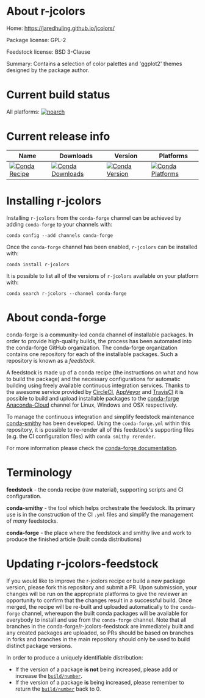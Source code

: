 About r-jcolors
===============

Home: https://jaredhuling.github.io/jcolors/

Package license: GPL-2

Feedstock license: BSD 3-Clause

Summary: Contains a selection of color palettes and 'ggplot2' themes designed by the package author.



Current build status
====================

All platforms:
[![noarch](https://img.shields.io/circleci/project/github/conda-forge/r-jcolors-feedstock/master.svg?label=noarch)](https://circleci.com/gh/conda-forge/r-jcolors-feedstock)

Current release info
====================

| Name | Downloads | Version | Platforms |
| --- | --- | --- | --- |
| [![Conda Recipe](https://img.shields.io/badge/recipe-r--jcolors-green.svg)](https://anaconda.org/conda-forge/r-jcolors) | [![Conda Downloads](https://img.shields.io/conda/dn/conda-forge/r-jcolors.svg)](https://anaconda.org/conda-forge/r-jcolors) | [![Conda Version](https://img.shields.io/conda/vn/conda-forge/r-jcolors.svg)](https://anaconda.org/conda-forge/r-jcolors) | [![Conda Platforms](https://img.shields.io/conda/pn/conda-forge/r-jcolors.svg)](https://anaconda.org/conda-forge/r-jcolors) |

Installing r-jcolors
====================

Installing `r-jcolors` from the `conda-forge` channel can be achieved by adding `conda-forge` to your channels with:

```
conda config --add channels conda-forge
```

Once the `conda-forge` channel has been enabled, `r-jcolors` can be installed with:

```
conda install r-jcolors
```

It is possible to list all of the versions of `r-jcolors` available on your platform with:

```
conda search r-jcolors --channel conda-forge
```


About conda-forge
=================

conda-forge is a community-led conda channel of installable packages.
In order to provide high-quality builds, the process has been automated into the
conda-forge GitHub organization. The conda-forge organization contains one repository
for each of the installable packages. Such a repository is known as a *feedstock*.

A feedstock is made up of a conda recipe (the instructions on what and how to build
the package) and the necessary configurations for automatic building using freely
available continuous integration services. Thanks to the awesome service provided by
[CircleCI](https://circleci.com/), [AppVeyor](https://www.appveyor.com/)
and [TravisCI](https://travis-ci.org/) it is possible to build and upload installable
packages to the [conda-forge](https://anaconda.org/conda-forge)
[Anaconda-Cloud](https://anaconda.org/) channel for Linux, Windows and OSX respectively.

To manage the continuous integration and simplify feedstock maintenance
[conda-smithy](https://github.com/conda-forge/conda-smithy) has been developed.
Using the ``conda-forge.yml`` within this repository, it is possible to re-render all of
this feedstock's supporting files (e.g. the CI configuration files) with ``conda smithy rerender``.

For more information please check the [conda-forge documentation](https://conda-forge.org/docs/).

Terminology
===========

**feedstock** - the conda recipe (raw material), supporting scripts and CI configuration.

**conda-smithy** - the tool which helps orchestrate the feedstock.
                   Its primary use is in the construction of the CI ``.yml`` files
                   and simplify the management of *many* feedstocks.

**conda-forge** - the place where the feedstock and smithy live and work to
                  produce the finished article (built conda distributions)


Updating r-jcolors-feedstock
============================

If you would like to improve the r-jcolors recipe or build a new
package version, please fork this repository and submit a PR. Upon submission,
your changes will be run on the appropriate platforms to give the reviewer an
opportunity to confirm that the changes result in a successful build. Once
merged, the recipe will be re-built and uploaded automatically to the
`conda-forge` channel, whereupon the built conda packages will be available for
everybody to install and use from the `conda-forge` channel.
Note that all branches in the conda-forge/r-jcolors-feedstock are
immediately built and any created packages are uploaded, so PRs should be based
on branches in forks and branches in the main repository should only be used to
build distinct package versions.

In order to produce a uniquely identifiable distribution:
 * If the version of a package **is not** being increased, please add or increase
   the [``build/number``](https://conda.io/docs/user-guide/tasks/build-packages/define-metadata.html#build-number-and-string).
 * If the version of a package **is** being increased, please remember to return
   the [``build/number``](https://conda.io/docs/user-guide/tasks/build-packages/define-metadata.html#build-number-and-string)
   back to 0.
